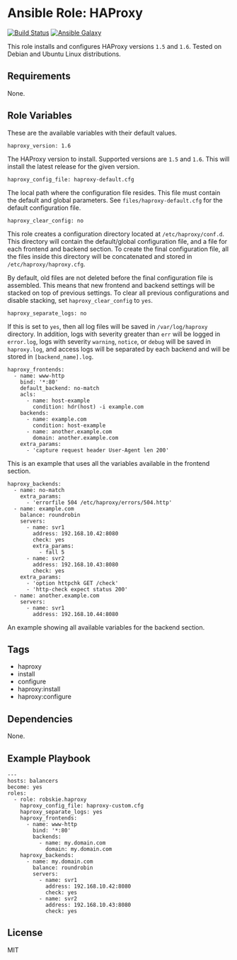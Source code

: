 # Ansible Role: HAProxy
[![Build Status](https://travis-ci.org/robskie/ansible-haproxy.svg?branch=master)][1]
[![Ansible Galaxy](https://img.shields.io/badge/ansible--galaxy-haproxy-blue.svg)][2]

This role installs and configures HAProxy versions `1.5` and `1.6`. Tested on
Debian and Ubuntu Linux distributions.

[1]: https://travis-ci.org/robskie/ansible-haproxy
[2]: https://galaxy.ansible.com/robskie/haproxy/

## Requirements

None.

## Role Variables

These are the available variables with their default values.

    haproxy_version: 1.6

The HAProxy version to install. Supported versions are `1.5` and `1.6`. This
will install the latest release for the given version.

    haproxy_config_file: haproxy-default.cfg

The local path where the configuration file resides. This file must contain the
default and global parameters. See `files/haproxy-default.cfg` for the default
configuration file.

    haproxy_clear_config: no

This role creates a configuration directory located at `/etc/haproxy/conf.d`.
This directory will contain the default/global configuration file, and a file
for each frontend and backend section. To create the final configuration file,
all the files inside this directory will be concatenated and stored in
`/etc/haproxy/haproxy.cfg`.

By default, old files are not deleted before the final configuration file is
assembled. This means that new frontend and backend settings will be stacked on
top of previous settings. To clear all previous configurations and disable
stacking, set `haproxy_clear_config` to `yes`.

    haproxy_separate_logs: no

If this is set to `yes`, then all log files will be saved in `/var/log/haproxy`
directory. In addition, logs with severity greater than `err` will be logged in
`error.log`, logs with severity `warning`, `notice`, or `debug` will be saved in
`haproxy.log`, and access logs will be separated by each backend and will be
stored in `[backend_name].log`.

    haproxy_frontends:
      - name: www-http
        bind: '*:80'
        default_backend: no-match
        acls:
          - name: host-example
            condition: hdr(host) -i example.com
        backends:
          - name: example.com
            condition: host-example
          - name: another.example.com
            domain: another.example.com
        extra_params:
          - 'capture request header User-Agent len 200'

This is an example that uses all the variables available in the frontend
section.

    haproxy_backends:
      - name: no-match
        extra_params:
          - 'errorfile 504 /etc/haproxy/errors/504.http'
      - name: example.com
        balance: roundrobin
        servers:
          - name: svr1
            address: 192.168.10.42:8080
            check: yes
            extra_params:
              - fall 5
          - name: svr2
            address: 192.168.10.43:8080
            check: yes
        extra_params:
          - 'option httpchk GET /check'
          - 'http-check expect status 200'
      - name: another.example.com
        servers:
          - name: svr1
            address: 192.168.10.44:8080

An example showing all available variables for the backend section.

## Tags

  - haproxy
  - install
  - configure
  - haproxy:install
  - haproxy:configure

## Dependencies

None.

## Example Playbook

    ---
    hosts: balancers
    become: yes
    roles:
      - role: robskie.haproxy
        haproxy_config_file: haproxy-custom.cfg
        haproxy_separate_logs: yes
        haproxy_frontends:
          - name: www-http
            bind: '*:80'
            backends:
              - name: my.domain.com
                domain: my.domain.com
        haproxy_backends:
          - name: my.domain.com
            balance: roundrobin
            servers:
              - name: svr1
                address: 192.168.10.42:8080
                check: yes
              - name: svr2
                address: 192.168.10.43:8080
                check: yes

## License

MIT
